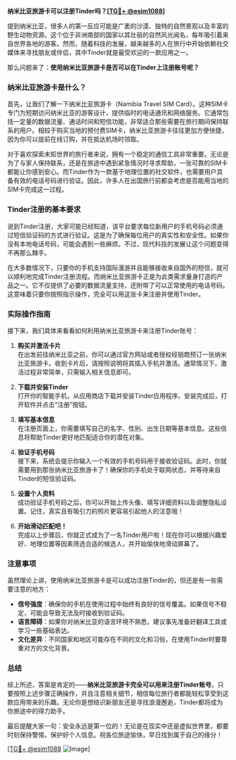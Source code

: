 **纳米比亚旅游卡可以注册Tinder吗？[[TG💪+ @esim1088](https://t.me/s/esim1088)]**

提到纳米比亚，很多人的第一反应可能是广袤的沙漠、独特的自然景观以及丰富的野生动物资源。这个位于非洲南部的国家以其壮丽的自然风光闻名，每年吸引着来自世界各地的游客。然而，随着科技的发展，越来越多的人在旅行中开始依赖社交媒体来寻找朋友或伴侣，其中Tinder就是最受欢迎的一款应用之一。

那么问题来了：**使用纳米比亚旅游卡是否可以在Tinder上注册账号呢？**

### 纳米比亚旅游卡是什么？

首先，让我们了解一下纳米比亚旅游卡（Namibia Travel SIM Card）。这种SIM卡专门为短期访问纳米比亚的游客设计，提供临时的电话通讯和网络服务。它通常包括一定量的数据流量、通话时间和短信功能，非常适合那些需要在旅行期间保持联系的用户。相较于购买当地的预付费SIM卡，纳米比亚旅游卡往往更加方便快捷，因为你可以提前在线订购，并在抵达机场时领取。

对于喜欢探索未知世界的旅行者来说，拥有一个稳定的通信工具非常重要。无论是为了与家人保持联系，还是在旅途中遇到紧急情况时寻求帮助，一张可靠的SIM卡都能让你感到安心。而Tinder作为一款基于地理位置的社交软件，也需要用户具备有效的电话号码进行验证。因此，许多人在出国旅行前都会考虑是否能用当地的SIM卡完成这一过程。

### Tinder注册的基本要求

说到Tinder注册，大家可能已经知道，该平台要求每位新用户的手机号码必须通过短信验证码的方式进行验证。这是为了确保每位用户的真实性和安全性。如果你没有本地电话号码，可能会遇到一些麻烦。不过，现代科技的发展让这个问题变得不再那么棘手。

在大多数情况下，只要你的手机支持国际漫游并且能够接收来自国外的短信，就可以顺利地完成Tinder注册流程。而纳米比亚旅游卡正是为此类需求量身打造的产品之一。它不仅提供了必要的数据流量支持，还附带了可以正常使用的电话号码。这意味着只要你按照指示操作，完全可以用这张卡来注册并使用Tinder。

### 实际操作指南

接下来，我们具体来看看如何利用纳米比亚旅游卡来注册Tinder账号：

1. **购买并激活卡片**  
   在出发前往纳米比亚之前，你可以通过官方网站或者授权经销商预订一张纳米比亚旅游卡。收到卡片后，请按照说明将其插入手机并激活。通常情况下，激活过程非常简单，只需输入相关信息即可。

2. **下载并安装Tinder**  
   打开你的智能手机，从应用商店下载并安装Tinder应用程序。安装完成后，打开软件并点击“注册”按钮。

3. **填写基本信息**  
   在注册页面上，你需要填写自己的名字、性别、出生日期等基本信息。这些信息将帮助Tinder更好地匹配适合你的潜在对象。

4. **验证手机号码**  
   接下来，系统会提示你输入一个有效的手机号码用于接收验证码。此时，你就需要用到那张纳米比亚旅游卡了！确保你的手机处于联网状态，并等待来自Tinder的短信验证码。

5. **设置个人资料**  
   成功验证手机号码之后，你可以开始上传头像、填写详细资料以及调整隐私设置。记住，真实且有吸引力的照片更容易引起他人的注意哦！

6. **开始滑动匹配吧！**  
   完成以上步骤后，你就正式成为了一名Tinder用户啦！现在你可以根据兴趣爱好、地理位置等因素筛选合适的候选人，并开始愉快地滑动屏幕了。

### 注意事项

虽然理论上讲，使用纳米比亚旅游卡是可以成功注册Tinder的，但还是有一些需要注意的地方：

- **信号强度**：确保你的手机在使用过程中始终有良好的信号覆盖。如果信号不稳定，可能会导致无法及时接收到验证码。
- **语言障碍**：如果你对纳米比亚的语言环境不熟悉，建议事先准备好翻译工具或学习一些基础表达。
- **文化差异**：不同国家和地区可能存在不同的文化和习俗，在使用Tinder时要尊重对方的文化背景。

### 总结

综上所述，答案是肯定的——**纳米比亚旅游卡完全可以用来注册Tinder账号**。只要按照上述步骤正确操作，并且注意相关细节，相信每位旅行者都能轻松享受到这款应用带来的乐趣。无论你是想结识新朋友还是寻找浪漫邂逅，Tinder都将成为你旅途中的得力助手。

最后提醒大家一句：安全永远是第一位的！无论是在现实中还是虚拟世界里，都要时刻保持警惕，保护好个人信息。祝各位旅途愉快，早日找到属于自己的缘分！

[[TG💪+ @esim1088](https://t.me/s/esim1088) ![Image](https://i.postimg.cc/4NQfJmqS/Snipaste-2025-05-13-00-14-12.png)]